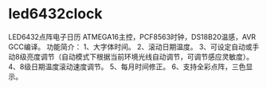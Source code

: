 led6432clock
============

LED6432点阵电子日历
ATMEGA16主控，PCF8563时钟，DS18B20温感，AVR GCC编译。
功能简介：
1、大字体时间。
2、滚动日期温度。
3、可设定自动或手动8级亮度调节（自动模式下根据当前环境光线自动调节，可调节感应灵敏度）。
4、8级日期温度滚动速度调节。
5、每月时间修正。
6、支持全彩点阵，三色显示。
